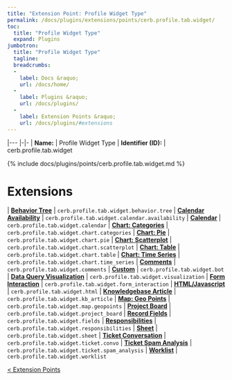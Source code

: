 ```yaml
---
title: "Extension Point: Profile Widget Type"
permalink: /docs/plugins/extensions/points/cerb.profile.tab.widget/
toc:
  title: "Profile Widget Type"
  expand: Plugins
jumbotron:
  title: "Profile Widget Type"
  tagline: 
  breadcrumbs:
  -
    label: Docs &raquo;
    url: /docs/home/
  -
    label: Plugins &raquo;
    url: /docs/plugins/
  -
    label: Extension Points &raquo;
    url: /docs/plugins/#extensions
---
```


|---
|-|-
| **Name:** | Profile Widget Type
| **Identifier (ID):** | cerb.profile.tab.widget

{% include docs/plugins/points/cerb.profile.tab.widget.md %}

# Extensions

| [**Behavior Tree**](/docs/plugins/extensions/cerb.profile.tab.widget.behavior.tree/) | `cerb.profile.tab.widget.behavior.tree`
| [**Calendar Availability**](/docs/plugins/extensions/cerb.profile.tab.widget.calendar.availability/) | `cerb.profile.tab.widget.calendar.availability`
| [**Calendar**](/docs/plugins/extensions/cerb.profile.tab.widget.calendar/) | `cerb.profile.tab.widget.calendar`
| [**Chart: Categories**](/docs/plugins/extensions/cerb.profile.tab.widget.chart.categories/) | `cerb.profile.tab.widget.chart.categories`
| [**Chart: Pie**](/docs/plugins/extensions/cerb.profile.tab.widget.chart.pie/) | `cerb.profile.tab.widget.chart.pie`
| [**Chart: Scatterplot**](/docs/plugins/extensions/cerb.profile.tab.widget.chart.scatterplot/) | `cerb.profile.tab.widget.chart.scatterplot`
| [**Chart: Table**](/docs/plugins/extensions/cerb.profile.tab.widget.chart.table/) | `cerb.profile.tab.widget.chart.table`
| [**Chart: Time Series**](/docs/plugins/extensions/cerb.profile.tab.widget.chart.time_series/) | `cerb.profile.tab.widget.chart.time_series`
| [**Comments**](/docs/plugins/extensions/cerb.profile.tab.widget.comments/) | `cerb.profile.tab.widget.comments`
| [**Custom**](/docs/plugins/extensions/cerb.profile.tab.widget.bot/) | `cerb.profile.tab.widget.bot`
| [**Data Query Visualization**](/docs/plugins/extensions/cerb.profile.tab.widget.visualization/) | `cerb.profile.tab.widget.visualization`
| [**Form Interaction**](/docs/plugins/extensions/cerb.profile.tab.widget.form_interaction/) | `cerb.profile.tab.widget.form_interaction`
| [**HTML/Javascript**](/docs/plugins/extensions/cerb.profile.tab.widget.html/) | `cerb.profile.tab.widget.html`
| [**Knowledgebase Article**](/docs/plugins/extensions/cerb.profile.tab.widget.kb_article/) | `cerb.profile.tab.widget.kb_article`
| [**Map: Geo Points**](/docs/plugins/extensions/cerb.profile.tab.widget.map.geopoints/) | `cerb.profile.tab.widget.map.geopoints`
| [**Project Board**](/docs/plugins/extensions/cerb.profile.tab.widget.project_board/) | `cerb.profile.tab.widget.project_board`
| [**Record Fields**](/docs/plugins/extensions/cerb.profile.tab.widget.fields/) | `cerb.profile.tab.widget.fields`
| [**Responsibilities**](/docs/plugins/extensions/cerb.profile.tab.widget.responsibilities/) | `cerb.profile.tab.widget.responsibilities`
| [**Sheet**](/docs/plugins/extensions/cerb.profile.tab.widget.sheet/) | `cerb.profile.tab.widget.sheet`
| [**Ticket Conversation**](/docs/plugins/extensions/cerb.profile.tab.widget.ticket.convo/) | `cerb.profile.tab.widget.ticket.convo`
| [**Ticket Spam Analysis**](/docs/plugins/extensions/cerb.profile.tab.widget.ticket.spam_analysis/) | `cerb.profile.tab.widget.ticket.spam_analysis`
| [**Worklist**](/docs/plugins/extensions/cerb.profile.tab.widget.worklist/) | `cerb.profile.tab.widget.worklist`

<div class="section-nav">
	<div class="left">
		<a href="/docs/plugins/extensions/#extension-points" class="prev">&lt; Extension Points</a>
	</div>
	<div class="right align-right">
	</div>
</div>
<div class="clear"></div>